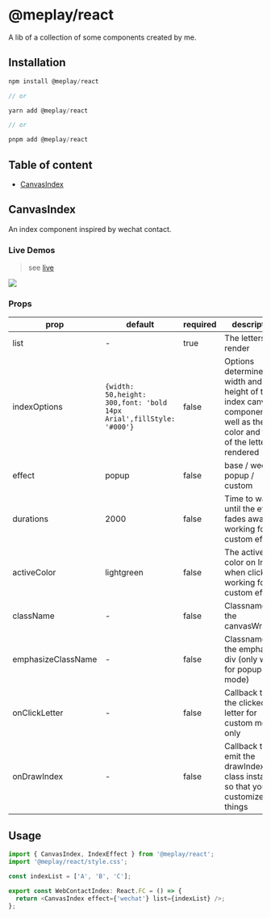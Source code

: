 # @meplay/react

A lib of a collection of some components created by me.

## Installation

```javascript
npm install @meplay/react

// or

yarn add @meplay/react

// or

pnpm add @meplay/react
```

## Table of content

- [CanvasIndex](#canvas-index)

## <h2 id="canvas-index">CanvasIndex</h2>

An index component inspired by wechat contact.

### Live Demos

> see [live](https://meplay.vercel.app/contact)

![](./src/assets/gif/contact.gif)

### Props

| prop               | default                                                             | required | description                                                                                                                 |
| ------------------ | ------------------------------------------------------------------- | -------- | --------------------------------------------------------------------------------------------------------------------------- |
| list               | -                                                                   | true     | The letters to render                                                                                                       |
| indexOptions       | `{width: 50,height: 300,font: 'bold 14px Arial',fillStyle: '#000'}` | false    | Options determine the width and height of the index canvas component, as well as the color and font of the letters rendered |
| effect             | popup                                                               | false    | base / wechat / popup / custom                                                                                              |
| durations          | 2000                                                                | false    | Time to wait until the effect fades away(not working for custom effect)                                                     |
| activeColor        | lightgreen                                                          | false    | The active color on Index when click (not working for custom effect)                                                        |
| className          | -                                                                   | false    | Classname for the canvasWrapper                                                                                             |
| emphasizeClassName | -                                                                   | false    | Classname for the emphasize div (only works for popup mode)                                                                 |
| onClickLetter      | -                                                                   | false    | Callback to get the clicked letter for custom mode only                                                                     |
| onDrawIndex        | -                                                                   | false    | Callback to emit the drawIndex class instance so that you can customize things                                              |

## Usage

```javascript
import { CanvasIndex, IndexEffect } from '@meplay/react';
import '@meplay/react/style.css';

const indexList = ['A', 'B', 'C'];

export const WebContactIndex: React.FC = () => {
  return <CanvasIndex effect={'wechat'} list={indexList} />;
};
```
